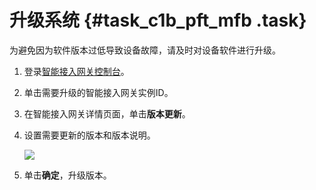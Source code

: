 # 升级系统 {#task_c1b_pft_mfb .task}

为避免因为软件版本过低导致设备故障，请及时对设备软件进行升级。

1.  登录[智能接入网关控制台](https://smartag.console.aliyun.com/sag/)。 
2.  单击需要升级的智能接入网关实例ID。 
3.  在智能接入网关详情页面，单击**版本更新**。 
4.  设置需要更新的版本和版本说明。 

    ![](http://static-aliyun-doc.oss-cn-hangzhou.aliyuncs.com/assets/img/23936/154755099913920_zh-CN.png)

5.  单击**确定**，升级版本。 

